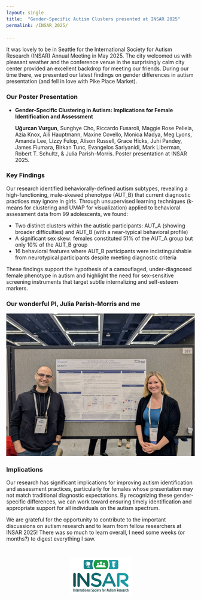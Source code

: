 ```yaml
---
layout: single
title:  "Gender-Specific Autism Clusters presented at INSAR 2025"
permalink: /INSAR_2025/

---
```


It was lovely to be in Seattle for the International Society for Autism Research (INSAR) Annual Meeting in May 2025. The city welcomed us with  pleasant weather and the conference venue in the surprisingly calm city center provided an excellent backdrop for meeting our friends. During our time there, we presented our latest findings on gender differences in autism presentation (and fell in love with Pike Place Market).

### Our Poster Presentation

- **Gender-Specific Clustering in Autism: Implications for Female Identification and Assessment**  

  **Uğurcan Vurgun**, Sunghye Cho, Riccardo Fusaroli, Maggie Rose Pellela, Azia Knox, Aili Hauptmann, Maxine Covello, Monica Madya, Meg Lyons, Amanda Lee, Lizzy Fulop, Alison Russell, Grace Hicks, Juhi Pandey, James Fiumara, Birkan Tunc, Evangelos Sariyanidi, Mark Liberman, Robert T. Schultz, & Julia Parish-Morris. Poster presentation at INSAR 2025.

### Key Findings

Our research identified behaviorally-defined autism subtypes, revealing a high-functioning, male-skewed phenotype (AUT_B) that current diagnostic practices may ignore in girls. Through unsupervised learning techniques (k-means for clustering and UMAP for visualization) applied to behavioral assessment data from 99 adolescents, we found:

- Two distinct clusters within the autistic participants: AUT_A (showing broader difficulties) and AUT_B (with a near-typical behavioral profile)
- A significant sex skew: females constituted 51% of the AUT_A group but only 10% of the AUT_B group
- 16 behavioral features where AUT_B participants were indistinguishable from neurotypical participants despite meeting diagnostic criteria

These findings support the hypothesis of a camouflaged, under-diagnosed female phenotype in autism and highlight the need for sex-sensitive screening instruments that target subtle internalizing and self-esteem markers.

### Our wonderful PI, Julia Parish-Morris and me

![Gender-Specific Clustering in Autism Poster](/assets/images/Vurgun_INSAR_2025.jpg)

### Implications

Our research has significant implications for improving autism identification and assessment practices, particularly for females whose presentation may not match traditional diagnostic expectations. By recognizing these gender-specific differences, we can work toward ensuring timely identification and appropriate support for all individuals on the autism spectrum.

We are grateful for the opportunity to contribute to the important discussions on autism research and to learn from fellow researchers at INSAR 2025! There was so much to learn overall, I need some weeks (or months?) to digest everything I saw.

<div style="text-align:center; margin-top:40px;">
    <a href="https://www.autism-insar.org/">
        <img src="/assets/images/INSARlogo.png" alt="INSAR Logo">
    </a>
</div>
